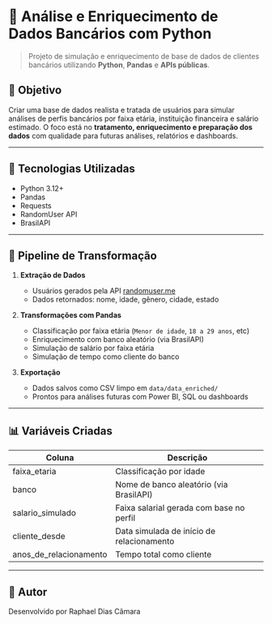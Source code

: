 # 🏦 Análise e Enriquecimento de Dados Bancários com Python

> Projeto de simulação e enriquecimento de base de dados de clientes bancários utilizando **Python**, **Pandas** e **APIs públicas**.

## 📌 Objetivo

Criar uma base de dados realista e tratada de usuários para simular análises de perfis bancários por faixa etária, instituição financeira e salário estimado. O foco está no **tratamento, enriquecimento e preparação dos dados** com qualidade para futuras análises, relatórios e dashboards.

---

## 🧰 Tecnologias Utilizadas

- Python 3.12+
- Pandas
- Requests
- RandomUser API
- BrasilAPI

---

## 🔄 Pipeline de Transformação

1. **Extração de Dados**
   - Usuários gerados pela API [randomuser.me](https://randomuser.me/)
   - Dados retornados: nome, idade, gênero, cidade, estado

2. **Transformações com Pandas**
   - Classificação por faixa etária (`Menor de idade`, `18 a 29 anos`, etc)
   - Enriquecimento com banco aleatório (via BrasilAPI)
   - Simulação de salário por faixa etária
   - Simulação de tempo como cliente do banco

3. **Exportação**
   - Dados salvos como CSV limpo em `data/data_enriched/`
   - Prontos para análises futuras com Power BI, SQL ou dashboards

---

## 📊 Variáveis Criadas

| Coluna              | Descrição                                       |
|---------------------|-------------------------------------------------|
| faixa_etaria        | Classificação por idade                         |
| banco               | Nome de banco aleatório (via BrasilAPI)         |
| salario_simulado    | Faixa salarial gerada com base no perfil        |
| cliente_desde       | Data simulada de início de relacionamento       |
| anos_de_relacionamento | Tempo total como cliente                     |

---

## 💬 Autor
Desenvolvido por Raphael Dias Câmara

